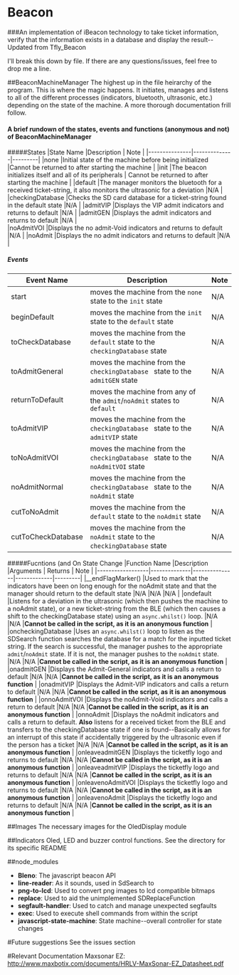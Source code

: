 # Beacon
###An implementation of iBeacon technology to take ticket information, verify that the information exists in a database and display the result--Updated from Tfly_Beacon

I'll break this down by file. If there are any questions/issues, feel free to drop me a line.

##BeaconMachineManager
The highest up in the file heirarchy of the program. This is where the magic happens. It initiates, manages and listens to all of the different processes (indicators, bluetooth, ultrasonic, etc.) depending on the state of the machine. A more thorough documentation frill follow.

#### A brief rundown of the states, events and functions (anonymous and not) of BeaconMachineManager

#####States
|State Name     |Description   | Note    |
|---------------|--------------|---------|
|none  |Initial state of the machine before being initialized |Cannot be returned to after starting the machine  |
|init  |The beacon initializes itself and all of its peripherals | Cannot be returned to after starting the machine  |
|default  |The manager monitors the bluetooth for a received ticket-string, it also monitors the ultrasonic for a deviation  |N/A  | 
|checkingDatabase  |Checks the SD card database for a ticket-string found in the default state  |N/A  | 
|admitVIP  |Displays the VIP admit indicators and returns to default  |N/A   | 
|admitGEN  |Displays the admit indicators and returns to default  |N/A   |  
|noAdmitVOI  |Displays the no admit-Void indicators and returns to default  |N/A   | 
|noAdmit  |Displays the no admit indicators and returns to default  |N/A   | 


##### Events
|Event Name     |Description   | Note    |
|---------------|--------------|---------|
|start  |moves the machine from the `none` state to the `init` state  |N/A  |  
|beginDefault  |moves the machine from the `init` state to the `default` state  |N/A  | 
|toCheckDatabase  |moves the machine from the `default` state to the `checkingDatabase` state  |N/A  | 
|toAdmitGeneral  |moves the machine from the `checkingDatabase ` state to the `admitGEN` state  |N/A  | 
|returnToDefault  |moves the machine from any of the `admit`/`noAdmit` states to `default`   |N/A  |  
|toAdmitVIP  |moves the machine from the `checkingDatabase ` state to the `admitVIP` state  |N/A  |  
|toNoAdmitVOI  |moves the machine from the `checkingDatabase ` state to the `noAdmitVOI` state  |N/A  |  
|noAdmitNormal  |moves the machine from the `checkingDatabase ` state to the `noAdmit` state  |N/A  |  
|cutToNoAdmit  |moves the machine from the `default` state to the `noAdmit` state  |N/A  |  
|cutToCheckDatabase  |moves the machine from the `noAdmit` state to the `checkingDatabase` state  |N/A  |  

#####Fucntions (and On State Change 
|Function Name     |Description   |Arguments      | Returns     | Note    |
|------------------|--------------|---------------|-------------|---------|
|__endFlagMarker()  |Used to mark that the indicators have been on long enough for the noAdmit state and that the manager should return to the default state  |N/A  |N/A  |N/A  |
|ondefault  |Listens for a deviation in the ultrasonic (which then pushes the machine to a noAdmit state), or a new ticket-string from the BLE (which then causes a shift to the checkingDatabase state) using an `async.whilst()` loop.  |N/A  |N/A  |**Cannot be called in the script, as it is an anonymous function** |
|oncheckingDatabase  |Uses an `async.whilst()` loop to listen as the SDSearch function searches the database for a match for the inputted ticket string. If the search is successful, the manager pushes to the appropriate `admit`/`noAdmit` state. If it is not, the manager pushes to the `noAdmit` state. |N/A  |N/A  |**Cannot be called in the script, as it is an anonymous function**   |
|onadmitGEN  |Displays the Admit-General indicators and calls a return to default   |N/A  |N/A  |**Cannot be called in the script, as it is an anonymous function**   |
|onadmitVIP  |Displays the Admit-VIP indicators and calls a return to default   |N/A  |N/A  |**Cannot be called in the script, as it is an anonymous function**   |
|onnoAdmitVOI  |Displays the noAdmit-Void indicators and calls a return to default  |N/A  |N/A  |**Cannot be called in the script, as it is an anonymous function**   |
|onnoAdmit  |Displays the noAdmit indicators and calls a return to default. **Also** listens for a received ticket from the BLE and transfers to the checkingDatabase state if one is found--Basically allows for an interrupt of this state if accidentally triggered by the ultrasonic even if the person has a ticket  |N/A  |N/A  |**Cannot be called in the script, as it is an anonymous function**   |
|onleaveadmitGEN  |Displays the ticketfly logo and returns to default  |N/A  |N/A  |**Cannot be called in the script, as it is an anonymous function**   |
|onleaveadmitVIP  |Displays the ticketfly logo and returns to default   |N/A  |N/A  |**Cannot be called in the script, as it is an anonymous function**   |
|onleavenoAdmitVOI |Displays the ticketfly logo and returns to default  |N/A |N/A |**Cannot be called in the script, as it is an anonymous function**  |
|onleavenoAdmit |Displays the ticketfly logo and returns to default  |N/A |N/A |**Cannot be called in the script, as it is an anonymous function**  |

##Images
The necessary images for the OledDisplay module

##Indicators
Oled, LED and buzzer control functions. See the directory for its specific README

##node_modules
* **Bleno**:
  The javascript beacon API
* **line-reader**:
  As it sounds, used in SdSearch to 
* **png-to-lcd**:
  Used to convert png images to lcd compatible bitmaps
* **replace**:
  Used to aid the unimplemented SDReplaceFunction
* **segfault-handler**:
  Used to catch and manage unexpected segfaults
* **exec**:
  Used to execute shell commands from within the script
* **javascript-state-machine**:
  State machine--overall controller for state changes

#Future suggestions
See the issues section

#Relevant Documentation 
Maxsonar EZ: http://www.maxbotix.com/documents/HRLV-MaxSonar-EZ_Datasheet.pdf
